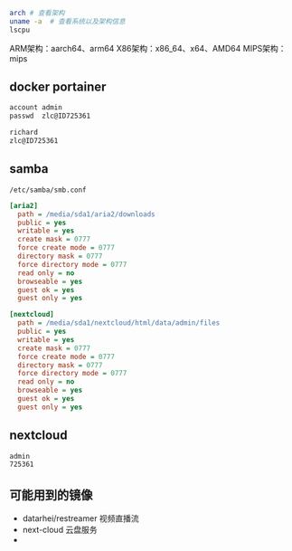 ```bash
arch # 查看架构
uname -a  # 查看系统以及架构信息
lscpu
```
ARM架构：aarch64、arm64
X86架构：x86_64、x64、AMD64
MIPS架构：mips

## docker portainer

```tex
account	admin
passwd	zlc@ID725361

richard
zlc@ID725361

```

## samba
`/etc/samba/smb.conf`
```ini
[aria2]
  path = /media/sda1/aria2/downloads
  public = yes
  writable = yes
  create mask = 0777
  force create mode = 0777
  directory mask = 0777
  force directory mode = 0777
  read only = no
  browseable = yes
  guest ok = yes
  guest only = yes

[nextcloud]
  path = /media/sda1/nextcloud/html/data/admin/files
  public = yes
  writable = yes
  create mask = 0777
  force create mode = 0777
  directory mask = 0777
  force directory mode = 0777
  read only = no
  browseable = yes
  guest ok = yes
  guest only = yes
```



## nextcloud

```tex
admin
725361
```



## 可能用到的镜像

- datarhei/restreamer 视频直播流
- next-cloud 云盘服务
- 
